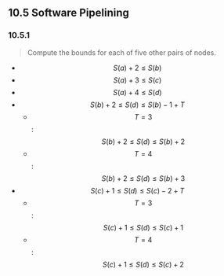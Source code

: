 ## 10.5 Software Pipelining

### 10.5.1

> Compute the bounds for each of five other pairs of nodes.

* $$S(a) + 2 \le S(b)$$
* $$S(a) + 3 \le S(c)$$
* $$S(a) + 4 \le S(d)$$
* $$S(b) + 2 \le S(d) \le S(b) - 1 + T$$
  * $$T = 3$$: $$S(b) + 2 \le S(d) \le S(b) + 2$$
  * $$T = 4$$: $$S(b) + 2 \le S(d) \le S(b) + 3$$
* $$S(c) + 1 \le S(d) \le S(c) - 2 + T$$
  * $$T = 3$$: $$S(c) + 1 \le S(d) \le S(c) + 1$$
  * $$T = 4$$: $$S(c) + 1 \le S(d) \le S(c) + 2$$

